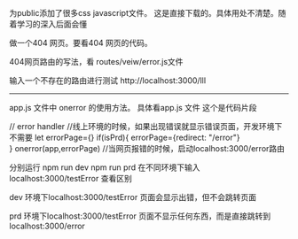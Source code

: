 为public添加了很多css javascript文件。
这是直接下载的。具体用处不清楚。随着学习的深入后面会懂


做一个404 网页。要看404 网页的代码。

404网页路由的写法，看 routes/veiw/error.js文件


输入一个不存在的路由进行测试
http://localhost:3000/lll




------------------------------------------------------
app.js 文件中 onerror 的使用方法。
具体看app.js 文件 这个是代码片段

// error handler
//线上环境的时候，如果出现错误就显示错误页面，开发环境下不需要
let errorPage={}
if(isPrd){
    errorPage={redirect: "/error"}    
}
onerror(app,errorPage)              //当网页报错的时候，启动localhost:3000/error路由



分别运行 npm run dev
        npm run prd
在不同环境下输入  localhost:3000/testError 
查看区别

dev 环境下localhost:3000/testError 页面会显示出错，但不会跳转页面

prd 环境下localhost:3000/testError 页面不显示任何东西，而是直接跳转到localhost:3000/error